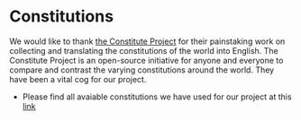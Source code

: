 # Constitutions


We would like to thank [the Constitute Project](https://www.constituteproject.org/) for their painstaking work on collecting and translating the constitutions of the world into English. The Constitute Project is an open-source initiative for anyone and everyone to compare and contrast the varying constitutions around the world. They have been a vital cog for our project.     
- Please find all avaiable constitutions we have used for our project at this [link](https://www.dropbox.com/s/6ril37dvz4wqvdx/Constitutions.zip?dl=0)  
